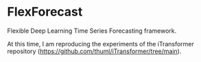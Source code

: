 # FlexForecast

Flexible Deep Learning Time Series Forecasting framework.

At this time, I am reproducing the experiments of the iTransformer repository (https://github.com/thuml/iTransformer/tree/main). 
